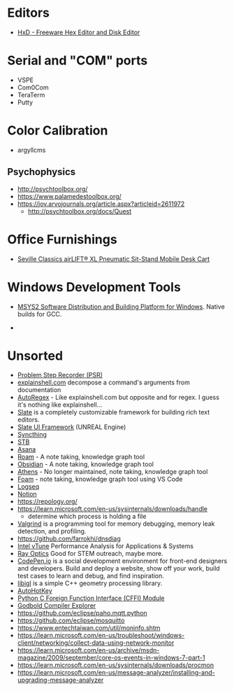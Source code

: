 # Editors
- [HxD - Freeware Hex Editor and Disk Editor](https://mh-nexus.de/en/hxd/)

# Serial and "COM" ports
- VSPE
- Com0Com
- TeraTerm
- Putty

# Color Calibration
- argyllcms

## Psychophysics
- http://psychtoolbox.org/
- https://www.palamedestoolbox.org/
- https://jov.arvojournals.org/article.aspx?articleid=2611972
  - http://psychtoolbox.org/docs/Quest
 
# Office Furnishings
- [Seville Classics airLIFT® XL Pneumatic Sit-Stand Mobile Desk Cart](https://www.sevilleclassics.com/collections/airlift%C2%AE-ergonomic-solutions/products/airlift-r-large-mobile-desks?variant=39527029997726)

# Windows Development Tools
- [MSYS2 Software Distribution and Building Platform for Windows](https://www.msys2.org/). Native builds for GCC.

- 
# Unsorted
- [Problem Step Recorder (PSR)](https://support.microsoft.com/en-us/windows/record-steps-to-reproduce-a-problem-46582a9b-620f-2e36-00c9-04e25d784e47)
- [explainshell.com](https://support.microsoft.com/en-us/windows/record-steps-to-reproduce-a-problem-46582a9b-620f-2e36-00c9-04e25d784e47) decompose a command's arguments from documentation
- [AutoRegex](https://www.autoregex.xyz/) - Like explainshell.com but opposite and for regex. I guess it's nothing like explainshell...
- [Slate](https://docs.slatejs.org/) is a completely customizable framework for building rich text editors.
- [Slate UI Framework](https://docs.unrealengine.com/4.27/en-US/ProgrammingAndScripting/Slate/) (UNREAL Engine)
- [Syncthing](https://syncthing.net/)
- [STB](https://github.com/nothings/stb)
- [Asana](https://asana.com/)
- [Roam](https://roamresearch.com/) - A note taking, knowledge graph tool
- [Obsidian](https://obsidian.md/) - A note taking, knowledge graph tool
- [Athens](https://github.com/athensresearch/athens) - No longer maintained, note taking, knowledge graph tool
- [Foam](https://github.com/foambubble/foam) - note taking, knowledge graph tool using VS Code
- [Logseq](https://logseq.com/)
- [Notion](https://www.notion.so/)
- https://repology.org/
- https://learn.microsoft.com/en-us/sysinternals/downloads/handle
  - determine which process is holding a file
- [Valgrind](https://valgrind.org/) is a programming tool for memory debugging, memory leak detection, and profiling.
- https://github.com/farrokhi/dnsdiag
- [Intel vTune](https://www.intel.com/content/www/us/en/developer/tools/oneapi/vtune-profiler.html#gs.m96c0v) Performance Analysis for Applications & Systems
- [Ray Optics](https://phydemo.app/ray-optics/) Good for STEM outreach, maybe more.
- [CodePen.io](https://codepen.io/) is a social development environment for front-end designers and developers. Build and deploy a website, show off your work, build test cases to learn and debug, and find inspiration.
- [libigl](https://libigl.github.io/) is a simple C++ geometry processing library. 
- [AutoHotKey](https://www.autohotkey.com/)
- [Python C Foreign Function Interface (CFFI) Module](https://cffi.readthedocs.io/en/latest/)
- [Godbold Compiler Explorer](https://godbolt.org/)
- https://github.com/eclipse/paho.mqtt.python
- https://github.com/eclipse/mosquitto
- https://www.entechtaiwan.com/util/moninfo.shtm
- https://learn.microsoft.com/en-us/troubleshoot/windows-client/networking/collect-data-using-network-monitor
- https://learn.microsoft.com/en-us/archive/msdn-magazine/2009/september/core-os-events-in-windows-7-part-1
- https://learn.microsoft.com/en-us/sysinternals/downloads/procmon
- https://learn.microsoft.com/en-us/message-analyzer/installing-and-upgrading-message-analyzer
